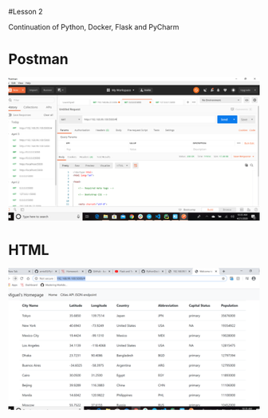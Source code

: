 #Lesson 2

Continuation of Python, Docker, Flask and PyCharm

# Postman
![Postman](/screenshots/Postman.PNG)

# HTML
![HTML](/screenshots/HTML.PNG)